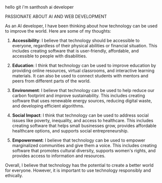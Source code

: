 hello git
i'm santhosh
     ai developer

PASSIONATE ABOUT AI AND WEB DEVELOPMENT

As an AI developer, I have been thinking about how technology can be used to improve the world. Here are some of my thoughts:

1. **Accessibility**: I believe that technology should be accessible to everyone, regardless of their physical abilities or financial situation. This includes creating software that is user-friendly, affordable, and accessible to people with disabilities.

2. **Education**: I think that technology can be used to improve education by providing online resources, virtual classrooms, and interactive learning materials. It can also be used to connect students with mentors and peers from different parts of the world.

3. **Environment**: I believe that technology can be used to help reduce our carbon footprint and improve sustainability. This includes creating software that uses renewable energy sources, reducing digital waste, and developing efficient algorithms.

4. **Social Impact**: I think that technology can be used to address social issues like poverty, inequality, and access to healthcare. This includes creating software that helps small businesses grow, provides affordable healthcare options, and supports social entrepreneurship.

5. **Empowerment**: I believe that technology can be used to empower marginalized communities and give them a voice. This includes creating software that promotes cultural diversity, supports women's rights, and provides access to information and resources.

Overall, I believe that technology has the potential to create a better world for everyone. However, it is important to use technology responsibly and ethically.
